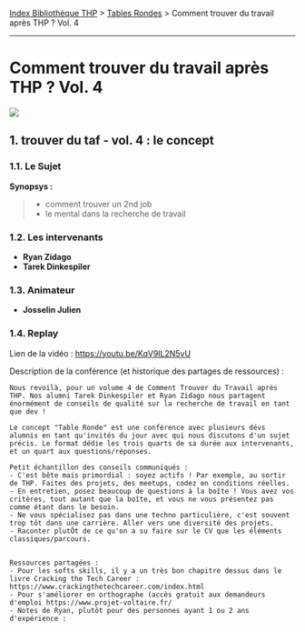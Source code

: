 [Index Bibliothèque THP](https://github.com/TheHackingProject/bibliotheque-THP/wiki) > [Tables Rondes](https://github.com/TheHackingProject/bibliotheque-THP/wiki/tables_rondes.md) > Comment trouver du travail après THP ? Vol. 4

___

# Comment trouver du travail après THP ? Vol. 4

![](https://picsum.photos/1024/400)


## 1. trouver du taf - vol. 4 : le concept

### 1.1. Le Sujet

**Synopsys :**
>- comment trouver un 2nd job
>- le mental dans la recherche de travail

### 1.2. Les intervenants

- **Ryan Zidago**
- **Tarek Dinkespiler**

### 1.3. Animateur

- **Josselin Julien**

### 1.4. Replay

Lien de la vidéo : https://youtu.be/KqV9lL2N5vU

Description de la conférence (et historique des partages de ressources) :

```
Nous revoilà, pour un volume 4 de Comment Trouver du Travail après THP. Nos alumni Tarek Dinkespiler et Ryan Zidago nous partagent énormément de conseils de qualité sur la recherche de travail en tant que dev !

Le concept "Table Ronde" est une conférence avec plusieurs dévs alumnis en tant qu'invités du jour avec qui nous discutons d'un sujet précis. Le format dédie les trois quarts de sa durée aux intervenants, et un quart aux questions/réponses. 

Petit échantillon des conseils communiqués :
- C'est bête mais primordial : soyez actifs ! Par exemple, au sortir de THP. Faites des projets, des meetups, codez en conditions réelles.
- En entretien, posez beaucoup de questions à la boîte ! Vous avez vos critères, tout autant que la boîte, et vous ne vous présentez pas comme étant dans le besoin. 
- Ne vous spécialisez pas dans une techno particulière, c'est souvent trop tôt dans une carrière. Aller vers une diversité des projets.
- Raconter plutÔt de ce qu'on a su faire sur le CV que les éléments classiques/parcours.


Ressources partagées :
- Pour les softs skills, il y a un très bon chapitre dessus dans le livre Cracking the Tech Career : https://www.crackingthetechcareer.com/index.html
- Pour s'améliorer en orthographe (accès gratuit aux demandeurs d'emploi https://www.projet-voltaire.fr/
- Notes de Ryan, plutôt pour des personnes ayant 1 ou 2 ans d'expérience : 
```